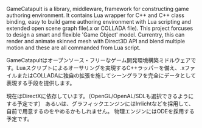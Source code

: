 GameCatapult is a library, middleware, framework for constructing game authoring environment.
It contains Lua wrapper for C++ and C++ class binding, easy to build game authoring environment with Lua scripting and extended open scene graph file(.x or COLLADA file). This project forcuses to design a smart and flexible 'Game Object' model.
Currentry, this can render and animate skinned mesh with Direct3D API and blend multiple motion and these are all commanded from Lua script.

GameCatapultはオープンソース・フリーなゲーム開発環境構築ミドルウェアです。Luaスクリプトによるオーサリングを実現するC++ラッパーを備え、.xファイルまたはCOLLADAに独自の拡張を施してシーングラフを完全にデータとして表現する手段を提供します。

現在はDirectXに依存しています。（OpenGL/OpenAL/SDLも選択できるようにする予定です）
あるいは、グラフィックエンジンにはIrrlichtなどを採用して、自前で用意するのをやめるかもしれません。
物理エンジンにはODEを採用する予定です。



